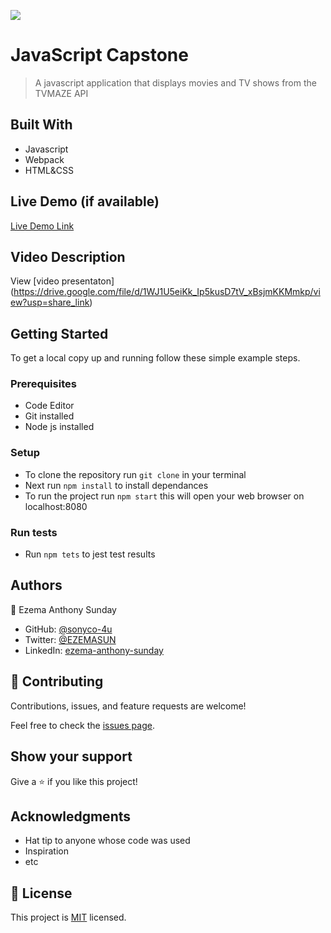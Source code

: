 ![](https://img.shields.io/badge/Microverse-blueviolet)

# JavaScript Capstone

> A javascript application that displays movies and TV shows from the TVMAZE API

## Built With

- Javascript
- Webpack
- HTML&CSS

## Live Demo (if available)

[Live Demo Link](https://livedemo.com)

## Video Description

View [video presentaton] (https://drive.google.com/file/d/1WJ1U5eiKk_Ip5kusD7tV_xBsjmKKMmkp/view?usp=share_link)

## Getting Started

To get a local copy up and running follow these simple example steps.

### Prerequisites

- Code Editor
- Git installed
- Node js installed

### Setup

- To clone the repository run `git clone` in your terminal
- Next run `npm install` to install dependances
- To run the project run `npm start` this will open your web browser on localhost:8080

### Run tests

- Run `npm tets` to jest test results

## Authors

👤 Ezema Anthony Sunday

- GitHub: [@sonyco-4u](https://github.com/sonyco-4u)
- Twitter: [@EZEMASUN](https://twitter.com/EZEMASUN)
- LinkedIn: [ezema-anthony-sunday](https://www.linkedin.com/in/ezema-anthony-sunday-9180a3157)

## 🤝 Contributing

Contributions, issues, and feature requests are welcome!

Feel free to check the [issues page](../../issues/).

## Show your support

Give a ⭐️ if you like this project!

## Acknowledgments

- Hat tip to anyone whose code was used
- Inspiration
- etc

## 📝 License

This project is [MIT](./MIT.md) licensed.
